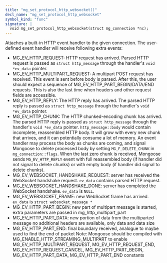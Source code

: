 ```yaml
---
title: "mg_set_protocol_http_websocket()"
decl_name: "mg_set_protocol_http_websocket"
symbol_kind: "func"
signature: |
  void mg_set_protocol_http_websocket(struct mg_connection *nc);
---
```


Attaches a built-in HTTP event handler to the given connection.
The user-defined event handler will receive following extra events:

- MG_EV_HTTP_REQUEST: HTTP request has arrived. Parsed HTTP request
 is passed as
  `struct http_message` through the handler's `void *ev_data` pointer.
- MG_EV_HTTP_MULTIPART_REQUEST: A multipart POST request has received.
  This event is sent before body is parsed. After this, the user
  should expect a sequence of MG_EV_HTTP_PART_BEGIN/DATA/END requests.
  This is also the last time when headers and other request fields are
  accessible.
- MG_EV_HTTP_REPLY: The HTTP reply has arrived. The parsed HTTP reply is
  passed as `struct http_message` through the handler's `void *ev_data`
  pointer.
- MG_EV_HTTP_CHUNK: The HTTP chunked-encoding chunk has arrived.
  The parsed HTTP reply is passed as `struct http_message` through the
  handler's `void *ev_data` pointer. `http_message::body` would contain
  incomplete, reassembled HTTP body.
  It will grow with every new chunk that arrives, and it can
  potentially consume a lot of memory. An event handler may process
  the body as chunks are coming, and signal Mongoose to delete processed
  body by setting `MG_F_DELETE_CHUNK` in `mg_connection::flags`. When
  the last zero chunk is received,
  Mongoose sends `MG_EV_HTTP_REPLY` event with
  full reassembled body (if handler did not signal to delete chunks) or
  with empty body (if handler did signal to delete chunks).
- MG_EV_WEBSOCKET_HANDSHAKE_REQUEST: server has received the WebSocket
  handshake request. `ev_data` contains parsed HTTP request.
- MG_EV_WEBSOCKET_HANDSHAKE_DONE: server has completed the WebSocket
  handshake. `ev_data` is `NULL`.
- MG_EV_WEBSOCKET_FRAME: new WebSocket frame has arrived. `ev_data` is
  `struct websocket_message *`
- MG_EV_HTTP_PART_BEGIN: new part of multipart message is started,
  extra parameters are passed in mg_http_multipart_part
- MG_EV_HTTP_PART_DATA: new portion of data from the multiparted message
  no additional headers are available, only data and data size
- MG_EV_HTTP_PART_END: final boundary received, analogue to maybe used to
  find the end of packet
  Note: Mongoose should be compiled with MG_ENABLE_HTTP_STREAMING_MULTIPART
  to enable MG_EV_HTTP_MULTIPART_REQUEST, MG_EV_HTTP_REQUEST_END,
  MG_EV_HTTP_REQUEST_CANCEL, MG_EV_HTTP_PART_BEGIN, MG_EV_HTTP_PART_DATA,
  MG_EV_HTTP_PART_END constants 

